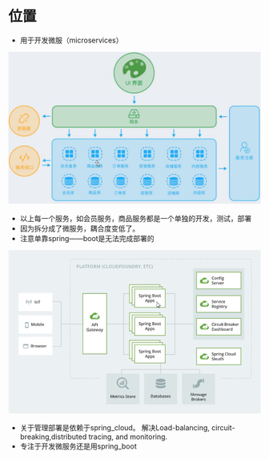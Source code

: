 # 位置

* 用于开发微服（microservices）

![](.gitbook/assets/image%20%284%29.png)

* 以上每一个服务，如会员服务，商品服务都是一个单独的开发，测试，部署
* 因为拆分成了微服务，耦合度变低了。
* 注意单靠spring——boot是无法完成部署的

![](.gitbook/assets/image%20%285%29.png)

* 关于管理部署是依赖于spring\_cloud。 解决Load-balancing, circuit-breaking,distributed tracing, and monitoring.
* 专注于开发微服务还是用spring\_boot



